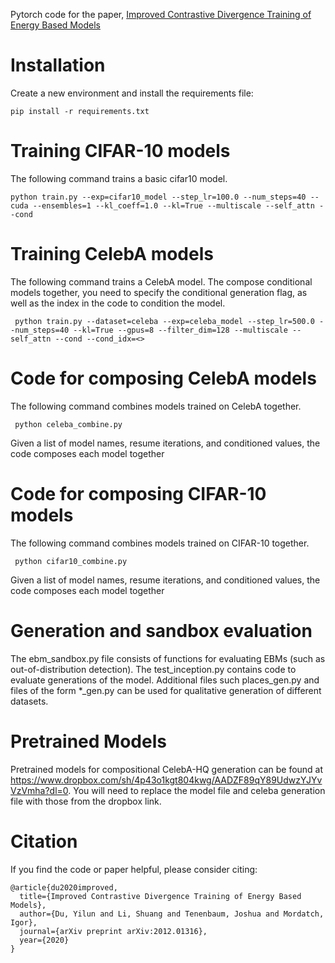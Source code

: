 Pytorch code for the paper, [Improved Contrastive Divergence Training of Energy Based Models](https://arxiv.org/abs/2012.01316)

# Installation

Create a new environment and install the requirements file:

```
pip install -r requirements.txt
```


# Training CIFAR-10 models

The following command trains a basic cifar10 model.
```
python train.py --exp=cifar10_model --step_lr=100.0 --num_steps=40 --cuda --ensembles=1 --kl_coeff=1.0 --kl=True --multiscale --self_attn --cond
```


# Training CelebA models

The following command trains a CelebA model. The compose conditional models together, you need to specify the conditional generation flag, as well as the index in the code to condition the model.

```
 python train.py --dataset=celeba --exp=celeba_model --step_lr=500.0 --num_steps=40 --kl=True --gpus=8 --filter_dim=128 --multiscale --self_attn --cond --cond_idx=<>
```


# Code for composing CelebA models

The following command combines models trained on CelebA together.

```
 python celeba_combine.py
```

Given a list of model names, resume iterations, and conditioned values, the code composes each model together


# Code for composing CIFAR-10 models

The following command combines models trained on CIFAR-10 together.

```
 python cifar10_combine.py
```

Given a list of model names, resume iterations, and conditioned values, the code composes each model together

# Generation and sandbox evaluation

The ebm_sandbox.py file consists of functions for evaluating EBMs (such as out-of-distribution detection). The test_inception.py contains code to evaluate generations of the model. Additional files such places_gen.py and files of the form \*_gen.py can be used for qualitative generation of different datasets.

# Pretrained Models

Pretrained models for compositional CelebA-HQ generation can be found at https://www.dropbox.com/sh/4p43o1kgt804kwg/AADZF89qY89UdwzYJYvVzVmha?dl=0. You will need to replace the model file and celeba generation file with those from the dropbox link.

# Citation

If you find the code or paper helpful, please consider citing:

```
@article{du2020improved,
  title={Improved Contrastive Divergence Training of Energy Based Models},
  author={Du, Yilun and Li, Shuang and Tenenbaum, Joshua and Mordatch, Igor},
  journal={arXiv preprint arXiv:2012.01316},
  year={2020}
}
```
